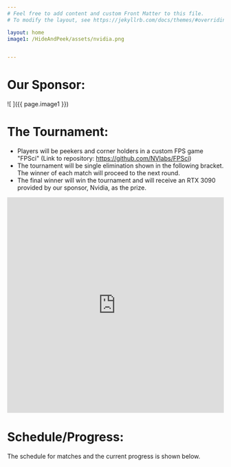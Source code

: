 ```yaml
---
# Feel free to add content and custom Front Matter to this file.
# To modify the layout, see https://jekyllrb.com/docs/themes/#overriding-theme-defaults

layout: home
image1: /HideAndPeek/assets/nvidia.png


---
```

# Our Sponsor:
![ ]({{ page.image1 }})

# The Tournament:
- Players will be peekers and corner holders in a custom FPS game "FPSci" (Link to repository: https://github.com/NVlabs/FPSci)
- The tournament will be single elimination shown in the following bracket. The winner of each match will proceed to the next round.
- The final winner will win the tournament and will receive an RTX 3090 provided by our sponsor, Nvidia, as the prize.
<iframe src="https://challonge.com/q7xbgskb/module" width="100%" height="500" frameborder="0" scrolling="auto" allowtransparency="true"></iframe>

# Schedule/Progress:
The schedule for matches and the current progress is shown below.
<div id='slottr-sheet-18274644'></div>
<script type='text/javascript' src='https://www.slottr.com/sheets/18274644.js'></script>
